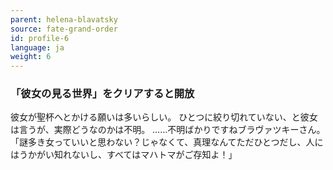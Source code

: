 ```yaml
---
parent: helena-blavatsky
source: fate-grand-order
id: profile-6
language: ja
weight: 6
---
```


### 「彼女の見る世界」をクリアすると開放

彼女が聖杯へとかける願いは多いらしい。
ひとつに絞り切れていない、と彼女は言うが、実際どうなのかは不明。
……不明ばかりですねブラヴァツキーさん。
「謎多き女っていいと思わない？じゃなくて、真理なんてただひとつだし、人にはうかがい知れないし、すべてはマハトマがご存知よ！」
